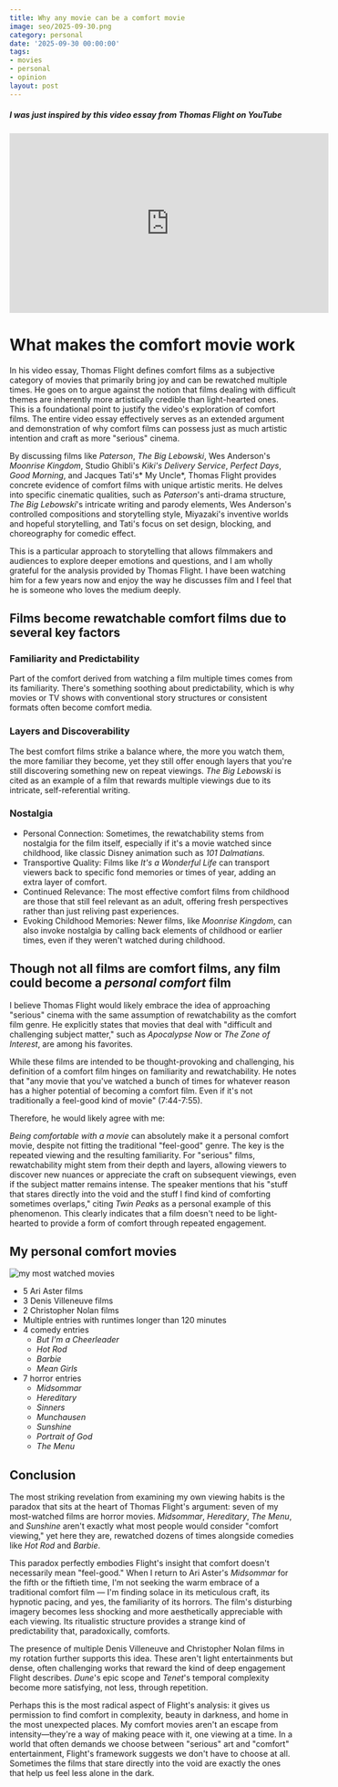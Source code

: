 ```yaml
---
title: Why any movie can be a comfort movie
image: seo/2025-09-30.png
category: personal
date: '2025-09-30 00:00:00'
tags:
- movies
- personal
- opinion
layout: post
---
```


##### I was just inspired by this video essay from Thomas Flight on YouTube

<iframe width="560" height="315" src="https://www.youtube.com/embed/2tMzUwPINyY?si=6P60svBn2_aztX7G" title="YouTube video player" frameborder="0" allow="accelerometer; autoplay; clipboard-write; encrypted-media; gyroscope; picture-in-picture; web-share" referrerpolicy="strict-origin-when-cross-origin" allowfullscreen></iframe>

# What makes the comfort movie work
In his video essay, Thomas Flight defines comfort films as a subjective category of movies that primarily bring joy and can be rewatched multiple times. He goes on to argue against the notion that films dealing with difficult themes are inherently more artistically credible than light-hearted ones. This is a foundational point to justify the video's exploration of comfort films. The entire video essay effectively serves as an extended argument and demonstration of why comfort films can possess just as much artistic intention and craft as more "serious" cinema.

By discussing films like *Paterson*, *The Big Lebowski*, Wes Anderson's *Moonrise Kingdom*, Studio Ghibli's *Kiki's Delivery Service*, *Perfect Days*, *Good Morning*, and Jacques Tati's* My Uncle*, Thomas Flight provides concrete evidence of comfort films with unique artistic merits. He delves into specific cinematic qualities, such as *Paterson*'s anti-drama structure, *The Big Lebowski*'s intricate writing and parody elements, Wes Anderson's controlled compositions and storytelling style, Miyazaki's inventive worlds and hopeful storytelling, and Tati's focus on set design, blocking, and choreography for comedic effect.

This is a particular approach to storytelling that allows filmmakers and audiences to explore deeper emotions and questions, and I am wholly grateful for the analysis provided by Thomas Flight. I have been watching him for a few years now and enjoy the way he discusses film and I feel that he is someone who loves the medium deeply.

## Films become rewatchable comfort films due to several key factors
### Familiarity and Predictability
Part of the comfort derived from watching a film multiple times comes from its familiarity. There's something soothing about predictability, which is why movies or TV shows with conventional story structures or consistent formats often become comfort media.
### Layers and Discoverability
The best comfort films strike a balance where, the more you watch them, the more familiar they become, yet they still offer enough layers that you're still discovering something new on repeat viewings. *The Big Lebowski* is cited as an example of a film that rewards multiple viewings due to its intricate, self-referential writing.
### Nostalgia
- Personal Connection: Sometimes, the rewatchability stems from nostalgia for the film itself, especially if it's a movie watched since childhood, like classic Disney animation such as *101 Dalmatians.*
- Transportive Quality: Films like *It's a Wonderful Life* can transport viewers back to specific fond memories or times of year, adding an extra layer of comfort.
- Continued Relevance: The most effective comfort films from childhood are those that still feel relevant as an adult, offering fresh perspectives rather than just reliving past experiences.
- Evoking Childhood Memories: Newer films, like *Moonrise Kingdom*, can also invoke nostalgia by calling back elements of childhood or earlier times, even if they weren't watched during childhood.

## Though not all films are comfort films, any film could become a *personal comfort* film
I believe Thomas Flight would likely embrace the idea of approaching "serious" cinema with the same assumption of rewatchability as the comfort film genre. He explicitly states that movies that deal with "difficult and challenging subject matter," such as *Apocalypse Now* or *The Zone of Interest*, are among his favorites.

While these films are intended to be thought-provoking and challenging, his definition of a comfort film hinges on familiarity and rewatchability. He notes that "any movie that you've watched a bunch of times for whatever reason has a higher potential of becoming a comfort film. Even if it's not traditionally a feel-good kind of movie" (7:44-7:55).

Therefore, he would likely agree with me:

*Being comfortable with a movie* can absolutely make it a personal comfort movie, despite not fitting the traditional "feel-good" genre. The key is the repeated viewing and the resulting familiarity. For "serious" films, rewatchability might stem from their depth and layers, allowing viewers to discover new nuances or appreciate the craft on subsequent viewings, even if the subject matter remains intense. The speaker mentions that his "stuff that stares directly into the void and the stuff I find kind of comforting sometimes overlaps," citing *Twin Peaks*  as a personal example of this phenomenon. This clearly indicates that a film doesn't need to be light-hearted to provide a form of comfort through repeated engagement.

## My personal comfort movies

![my most watched movies](/img/2025-09-30-most-watched.png)

- 5 Ari Aster films
- 3 Denis Villeneuve films
- 2 Christopher Nolan films
- Multiple entries with runtimes longer than 120 minutes
- 4 comedy entries
  - *But I'm a Cheerleader*
  - *Hot Rod*
  - *Barbie*
  - *Mean Girls*
- 7 horror entries
  - *Midsommar*
  - *Hereditary*
  - *Sinners*
  - *Munchausen*
  - *Sunshine*
  - *Portrait of God*
  - *The Menu*

## Conclusion

The most striking revelation from examining my own viewing habits is the paradox that sits at the heart of Thomas Flight's argument: seven of my most-watched films are horror movies. *Midsommar*, *Hereditary*, *The Menu*, and *Sunshine* aren't exactly what most people would consider "comfort viewing," yet here they are, rewatched dozens of times alongside comedies like *Hot Rod* and *Barbie*.

This paradox perfectly embodies Flight's insight that comfort doesn't necessarily mean "feel-good." When I return to Ari Aster's *Midsommar* for the fifth or the fiftieth time, I'm not seeking the warm embrace of a traditional comfort film — I'm finding solace in its meticulous craft, its hypnotic pacing, and yes, the familiarity of its horrors. The film's disturbing imagery becomes less shocking and more aesthetically appreciable with each viewing. Its ritualistic structure provides a strange kind of predictability that, paradoxically, comforts.

The presence of multiple Denis Villeneuve and Christopher Nolan films in my rotation further supports this idea. These aren't light entertainments but dense, often challenging works that reward the kind of deep engagement Flight describes. *Dune*'s epic scope and *Tenet*'s temporal complexity become more satisfying, not less, through repetition.

Perhaps this is the most radical aspect of Flight's analysis: it gives us permission to find comfort in complexity, beauty in darkness, and home in the most unexpected places. My comfort movies aren't an escape from intensity—they're a way of making peace with it, one viewing at a time. In a world that often demands we choose between "serious" art and "comfort" entertainment, Flight's framework suggests we don't have to choose at all. Sometimes the films that stare directly into the void are exactly the ones that help us feel less alone in the dark.
